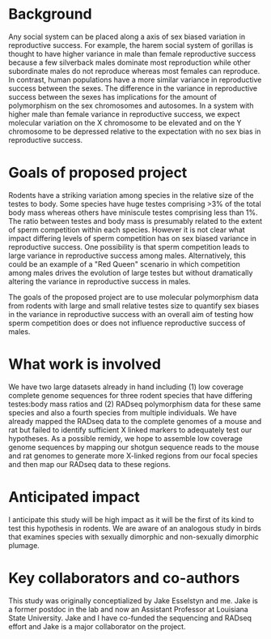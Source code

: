 # Background
Any social system can be placed along a axis of sex biased variation in reproductive success. For example, the harem social system of gorillas is thought to have higher variance in male than female reproductive success because a few silverback males dominate most reproduction while other subordinate males do not reproduce whereas most females can reproduce. In contrast, human populations have a more similar variance in reproductive success between the sexes.  The difference in the variance in reproductive success between the sexes has implications for the amount of polymorphism on the sex chromosomes and autosomes. In a system with higher male than female variance in reproductive success, we expect molecular variation on the X chromosome to be elevated and on the Y chromosome to be depressed relative to the expectation with no sex bias in reproductive success.

# Goals of proposed project
Rodents have a striking variation among species in the relative size of the testes to body. Some species have huge testes comprising >3% of the total body mass whereas others have miniscule testes comprising less than 1%. The ratio between testes and body mass is presumably related to the extent of sperm competition within each species. However it is not clear what impact differing levels of sperm competition has on sex biased variance in reproductive success. One possibility is that sperm competition leads to large variance in reproductive success among males.  Alternatively, this could be an example of a "Red Queen" scenario in which competition among males drives the evolution of large testes but without dramatically altering the variance in reproductive success in males.

The goals of the proposed project are to use molecular polymorphism data from rodents with large and small relative testes size to quantify sex biases in the variance in reproductive success with an overall aim of testing how sperm competition does or does not influence reproductive success of males.

# What work is involved
We have two large datasets already in hand including (1) low coverage complete genome sequences for three rodent species that have differing testes:body mass ratios and (2) RADseq polymorphism data for these same species and also a fourth species from multiple individuals.  We have already mapped the RADseq data to the complete genomes of a mouse and rat but failed to identify sufficient X linked markers to adequately test our hypotheses.  As a possible remidy, we hope to assemble low coverage genome sequences by mapping our shotgun sequence reads to the mouse and rat genomes to generate more X-linked regions from our focal species and then map our RADseq data to these regions.

# Anticipated impact
I anticipate this study will be high impact as it will be the first of its kind to test this hypothesis in rodents. We are aware of an analogous study in birds that examines species with sexually dimorphic and non-sexually dimorphic plumage.

# Key collaborators and co-authors
This study was originally conceptialized by Jake Esselstyn and me. Jake is a former postdoc in the lab and now an Assistant Professor at Louisiana State University. Jake and I have co-funded the sequencing and RADseq effort and Jake is a major collaborator on the project.
